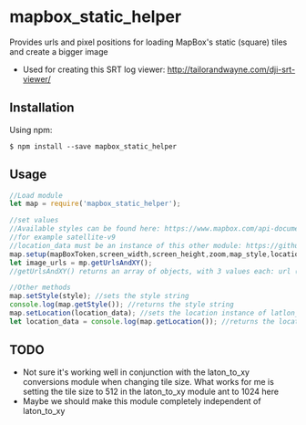 # mapbox_static_helper
Provides urls and pixel positions for loading MapBox's static (square) tiles and create a bigger image

- Used for creating this SRT log viewer: http://tailorandwayne.com/dji-srt-viewer/

## Installation

Using npm:
```shell
$ npm install --save mapbox_static_helper
```

## Usage
```js
//Load module
let map = require('mapbox_static_helper');

//set values
//Available styles can be found here: https://www.mapbox.com/api-documentation/#styles
//for example satellite-v9
//location_data must be an instance of this other module: https://github.com/JuanIrache/latlon_to_xy 
map.setup(mapBoxToken,screen_width,screen_height,zoom,map_style,location_data,tile_size);
let image_urls = mp.getUrlsAndXY();
//getUrlsAndXY() returns an array of objects, with 3 values each: url (string), x and y (center position of image on screen)

//Other methods
map.setStyle(style); //sets the style string
console.log(map.getStyle()); //returns the style string
map.setLocation(location_data); //sets the location instance of latlon_to_xy
let location_data = console.log(map.getLocation()); //returns the location instance of latlon_to_xy

```

## TODO
- Not sure it's working well in conjunction with the laton_to_xy conversions module when changing tile size. What works for me is setting the tile size to 512 in the laton_to_xy module ant to 1024 here
- Maybe we should make this module completely independent of laton_to_xy
